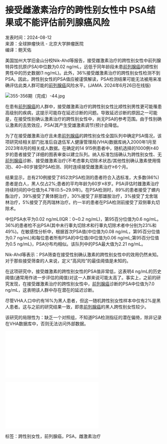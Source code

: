 # 接受雌激素治疗的跨性别女性中 PSA结果或不能评估前列腺癌风险

发表时间：2024-08-12  
来源：全球肿瘤快讯 - 北京大学肿瘤医院  
编译：鲍天佑

美国加州大学旧金山分校Nik-Ahd等报告，接受雌激素治疗的跨性别女性中前列腺特异性抗原(PSA)中位数为0.02 ng/mL，远低于同年龄段未患[前列腺癌](/Html/Diseases/Main/Index_41111.html)的顺性别男性中的历史数据(1 ng/mL)。此外，36%接受雌激素治疗的跨性别女性检测不到PSA。因此，跨性别女性的PSA值应被谨慎解读，PSA检测结果可能无法被用来准确评估此类人群可能的[前列腺癌](/Html/Diseases/Main/Index_41111.html)风险水平。(JAMA. 2024年6月26日在线版)

![355-356期（完成）-44.jpg](/Sites/Uploaded/Image/2024/08/126385907214403598055378496.jpg)

在患有[前列腺癌](/Html/Diseases/Main/Index_41111.html)的人群中，接受雌激素治疗的跨性别女性比顺性别男性更可能罹患高级别的疾病，这提示可能存在延迟诊断的问题。导致延迟诊断的原因之一可能是，在接受性别确认激素治疗的跨性别女性中，尚无PSA的参考范围。由于性别确认激素的去势效应，PSA(其产生受雄激素调节)预计会降低。

为了在接受雌激素治疗且未患[前列腺癌](/Html/Diseases/Main/Index_41111.html)的跨性别女性全国队列中确定PSA情况，该项研究经相关部门批准后自退伍军人健康管理局(VHA)数据库纳入2000年1月至2023年8月的相关成人数据。在确定的14 915例患者中，随机选择的1000例≥40岁的患者接受了详细的图表审查以建立队列。纳入标准包括确认为跨性别女性、无[前列腺癌](/Html/Diseases/Main/Index_41111.html)诊断、接受雌激素治疗(不考虑睾丸切除术状态/其他性别确认激素使用情况)、40~80岁接受PSA检测、同时连续接受雌激素治疗≥6个月。

结果显示，总有210例接受了852次PSA检测的患者符合入选标准，大多数(86%)患者是白人，黑人仅占2%;患者的平均年龄为60岁±8岁。PSA评估时雌激素治疗持续时间的中位值为4.7年(0.5~29.9年)。在PSA检测时，89%的患者接受了螺内酯治疗，39%接受了黄体酮治疗，30%接受了非那雄胺治疗，3%接受了戈舍瑞林治疗，5%接受了亮丙瑞林治疗。约一半的患者在PSA检测前接受了双侧睾丸切除术。

中位PSA水平为0.02 ng/mL(IQR：0~0.2 ng/mL)，第95百分位值为0.6 ng/mL。36%的患者检不出PSA(其中未行睾丸切除术和行睾丸切除术者中分别为23%和49%)。在敏感性分析中，根据首次PSA值(中位值为0.08 ng/mL，第95百分位值为0.7 ng/mL)和每位患者所有PSA的中位值(中位值为0.06 ng/mL;第95百分位值为0.5 ng/mL)，PSA分布均相似。该队列中的PSA最大值为2.21 ng/mL。

Nik-Ahd等表示：PSA筛查在接受性别确认激素的跨性别女性中的效用仍然未知。对于那些接受筛查的人来说，定义“高风险”的最佳阈值是未知的。

在这项研究中，接受雌激素的跨性别女性的PSA值非常低，这表明4 ng/mL的历史阈值(通常用作进一步评估的阈值)对这一人群来说可能太高了。事实上，之前的研究发现，在接受雌激素治疗的跨性别女性中，[前列腺癌](/Html/Diseases/Main/Index_41111.html)诊断的PSA中位值为7.0 ng/mL，这表明该人群中存在潜在的延迟诊断。

尽管VHA人口中约有16%为黑人患者，但这一随机跨性别女性样本中仅有2%是黑人患者。这与之前的研究结果一致，即患[前列腺癌](/Html/Diseases/Main/Index_41111.html)的黑人跨性别女性较少。

该研究的局限性为：缺乏一个对照组，不知道PSA检测指征的潜在偏倚，除非记录在VHA数据库中，否则无法访问外部数据。

![中高危前列腺癌的局部区域分期 术前应用18F-PSMA-1007 PET/CT或更佳](/Html/News/Articles/19149.html "中高危前列腺癌的局部区域分期 术前应用18F-PSMA-1007 PET/CT或更佳")

![高危肾细胞癌 新辅助和辅助使用纳武利尤单抗不改善RFS](/Html/News/Articles/19147.html "高危肾细胞癌 新辅助和辅助使用纳武利尤单抗不改善RFS")

标签：跨性别女性，前列腺癌，PSA，雌激素治疗  
